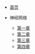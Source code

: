 
<!-- _sidebar.md -->

* [首页](/README)

* 神经网络
    * [第一章](neural_network/chart_1/readme)
    * [第二章](neural_network/chart_2/readme)
    * [第三章](neural_network/chart_3/readme)
    * [第四章](neural_network/chart_4/readme)
    
